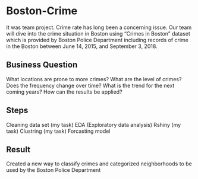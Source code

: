 # Boston-Crime
It was team project. Crime rate has long been a concerning issue. Our team will dive into the crime situation in Boston using “Crimes in Boston” dataset which is provided by Boston Police Department including records of crime in the Boston between June 14, 2015, and September 3, 2018.

## Business Question
What locations are prone to more crimes?
What are the level of crimes?
Does the frequency change over time?
What is the trend for the next coming years?
How can the results be applied?

## Steps
Cleaning data set (my task)
EDA (Exploratory data analysis)
Rshiny (my task)
Clustring (my task)
Forcasting model

## Result
Created a new way to classify crimes and categorized neighborhoods to be used by the Boston Police Department
